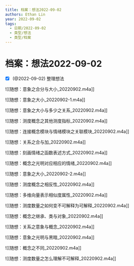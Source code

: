 ```yaml
---
title: 档案：想法2022-09-02
authors: Ethan Lin
year: 2022-09-02 
tags:
  - 日期/2022-09-02 
  - 类型/想法 
  - 类型/档案 
---
```



# 档案：想法2022-09-02






- [x] (@2022-09-02) 整理想法


![[随想：意象之合分与大小_20220902.m4a]]

![[随想：意象之大小_20220902-1.m4a]]

![[随想：意象之大小与多少之关系_20220902.m4a]]

![[随想：测度概念之其他测度指标_20220902.m4a]]

![[随想：连接概念模块与情绪模块之关联模块_20220902.m4a]]

![[随想：关系之合与加_20220902.m4a]]

![[随想：刻画情绪之函数表述方式_20220902.m4a]]



![[随想：概念之光明对应相应的情绪_20220902.m4a]]

![[随想：意象之大小_20220902-2.m4a]]

![[随想：测度概念之相反性_20220902.m4a]]

![[随想：多维向量表示相似度属性_20220902.m4a]]



![[随想：测度数量之如何变不可解释为可解释_20220902.m4a]]

![[随想：概念之继承、类与对象_20220902.m4a]]

![[随想：关系之意象与概念_20220902.m4a]]

![[随想：意象之光明与黑暗_20220902.m4a]]

![[随想：概念之不同_20220902.m4a]]

![[随想：测度数量之怎么理解不可解释_20220902.m4a]]

